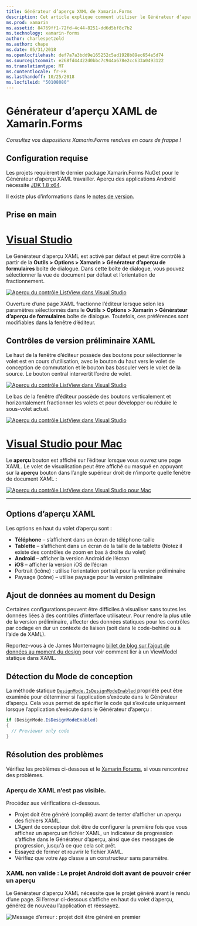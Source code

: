 ```yaml
---
title: Générateur d’aperçu XAML de Xamarin.Forms
description: Cet article explique comment utiliser le Générateur d’aperçu XAML pour voir vos dispositions Xamarin.Forms rendues en cours de frappe. Le Générateur d’aperçu XAML est disponible dans Visual Studio 2017 et Visual Studio pour Mac.
ms.prod: xamarin
ms.assetid: 84769ff1-72fd-4c44-8251-dd6d5bf8c7b2
ms.technology: xamarin-forms
author: charlespetzold
ms.author: chape
ms.date: 05/31/2018
ms.openlocfilehash: def7a7a3bdd9e165252c5ad1928b89ec654e5d74
ms.sourcegitcommit: e268fd44422d0bbc7c944a678e2cc633a0493122
ms.translationtype: MT
ms.contentlocale: fr-FR
ms.lasthandoff: 10/25/2018
ms.locfileid: "50108080"
---
```

# <a name="xaml-previewer-for-xamarinforms"></a>Générateur d’aperçu XAML de Xamarin.Forms

_Consultez vos dispositions Xamarin.Forms rendues en cours de frappe !_

## <a name="requirements"></a>Configuration requise

Les projets requièrent le dernier package Xamarin.Forms NuGet pour le Générateur d’aperçu XAML travailler. Aperçu des applications Android nécessite [JDK 1.8 x64](http://www.oracle.com/technetwork/java/javase/downloads/jdk8-downloads-2133151.html).

Il existe plus d’informations dans le [notes de version](https://developer.xamarin.com/releases/studio/xamarin.studio_6.2/xamarin.studio_6.2/#Xamarin_Forms_Previewer).

## <a name="getting-started"></a>Prise en main

# <a name="visual-studiotabwindows"></a>[Visual Studio](#tab/windows)

Le Générateur d’aperçu XAML est activé par défaut et peut être contrôlé à partir de la **Outils > Options > Xamarin > Générateur d’aperçu de formulaires** boîte de dialogue. Dans cette boîte de dialogue, vous pouvez sélectionner la vue de document par défaut et l’orientation de fractionnement.

[![Aperçu du contrôle ListView dans Visual Studio](xaml-previewer-images/xamlp-options-vs.png "Options de générateur d’aperçu de formulaires dans Visual Studio")](xaml-previewer-images/xamlp-options-vs.png#lightbox "Options de générateur d’aperçu de formulaires dans Visual Studio")

Ouverture d’une page XAML fractionne l’éditeur lorsque selon les paramètres sélectionnés dans le **Outils > Options > Xamarin > Générateur d’aperçu de formulaires** boîte de dialogue. Toutefois, ces préférences sont modifiables dans la fenêtre d’éditeur.

## <a name="xaml-preview-controls"></a>Contrôles de version préliminaire XAML

Le haut de la fenêtre d’éditeur possède des boutons pour sélectionner le volet est en cours d’utilisation, avec le bouton du haut vers le volet de conception de commutation et le bouton bas basculer vers le volet de la source. Le bouton central intervertit l’ordre de volet.

[![Aperçu du contrôle ListView dans Visual Studio](xaml-previewer-images/xamlp-controls-vs.png "contrôle de volet de générateur d’aperçu de formulaires dans Visual Studio")](xaml-previewer-images/xamlp-controls-vs.png#lightbox "contrôle de volet de générateur d’aperçu de formulaires dans Visual Studio")

Le bas de la fenêtre d’éditeur possède des boutons verticalement et horizontalement fractionner les volets et pour développer ou réduire le sous-volet actuel.

[![Aperçu du contrôle ListView dans Visual Studio](xaml-previewer-images/xamlp-controls2-vs.png "contrôle de volet de générateur d’aperçu de formulaires dans Visual Studio")](xaml-previewer-images/xamlp-controls2-vs.png#lightbox "contrôle de volet de générateur d’aperçu de formulaires dans Visual Studio")

# <a name="visual-studio-for-mactabmacos"></a>[Visual Studio pour Mac](#tab/macos)

Le **aperçu** bouton est affiché sur l’éditeur lorsque vous ouvrez une page XAML. Le volet de visualisation peut être affiché ou masqué en appuyant sur la **aperçu** bouton dans l’angle supérieur droit de n’importe quelle fenêtre de document XAML :

[![Aperçu du contrôle ListView dans Visual Studio pour Mac](xaml-previewer-images/xamlp-list-sml.png "Générateur d’aperçu de formulaires dans Visual Studio pour Mac")](xaml-previewer-images/xamlp-list.png#lightbox "Générateur d’aperçu de formulaires dans Visual Studio pour Mac")

-----

## <a name="xaml-preview-options"></a>Options d’aperçu XAML

Les options en haut du volet d’aperçu sont :

* **Téléphone** – s’affichent dans un écran de téléphone-taille
* **Tablette** – s’affichent dans un écran de la taille de la tablette (Notez il existe des contrôles de zoom en bas à droite du volet)
* **Android** – afficher la version Android de l’écran
* **iOS** – afficher la version iOS de l’écran
* Portrait (icône) : utilise l’orientation portrait pour la version préliminaire
* Paysage (icône) – utilise paysage pour la version préliminaire

## <a name="adding-design-time-data"></a>Ajout de données au moment du Design

Certaines configurations peuvent être difficiles à visualiser sans toutes les données liées à des contrôles d’interface utilisateur. Pour rendre la plus utile de la version préliminaire, affecter des données statiques pour les contrôles par codage en dur un contexte de liaison (soit dans le code-behind ou à l’aide de XAML).

Reportez-vous à de James Montemagno [billet de blog sur l’ajout de données au moment du design](http://motzcod.es/post/143702671962/xamarinforms-xaml-previewer-design-time-data) pour voir comment lier à un ViewModel statique dans XAML.

## <a name="detecting-design-mode"></a>Détection du Mode de conception

La méthode statique [ `DesignMode.IsDesignModeEnabled` ](xref:Xamarin.Forms.DesignMode.IsDesignModeEnabled) propriété peut être examinée pour déterminer si l’application s’exécute dans le Générateur d’aperçu. Cela vous permet de spécifier le code qui s’exécute uniquement lorsque l’application s’exécute dans le Générateur d’aperçu :

```csharp
if (DesignMode.IsDesignModeEnabled)
{
  // Previewer only code  
}
```

## <a name="troubleshooting"></a>Résolution des problèmes

Vérifiez les problèmes ci-dessous et le [Xamarin Forums](https://forums.xamarin.com/categories/xamarin-forms), si vous rencontrez des problèmes.

### <a name="xaml-preview-isnt-showing"></a>Aperçu de XAML n’est pas visible.

Procédez aux vérifications ci-dessous.

* Projet doit être généré (compilé) avant de tenter d’afficher un aperçu des fichiers XAML.
* L’Agent de concepteur doit être de configurer la première fois que vous affichez un aperçu un fichier XAML, un indicateur de progression s’affiche dans le Générateur d’aperçu, ainsi que des messages de progression, jusqu'à ce que cela soit prêt.
* Essayez de fermer et rouvrir le fichier XAML.
* Vérifiez que votre `App` classe a un constructeur sans paramètre.

### <a name="invalid-xaml-the-android-project-needs-to-built-before-preview-can-be-created"></a>XAML non valide : Le projet Android doit avant de pouvoir créer un aperçu

Le Générateur d’aperçu XAML nécessite que le projet généré avant le rendu d’une page.
Si l’erreur ci-dessous s’affiche en haut du volet d’aperçu, générez de nouveau l’application et réessayez.

![Message d’erreur : projet doit être généré en premier](xaml-previewer-images/error-not-built-sml.png "message d’erreur : régénérer le projet")
